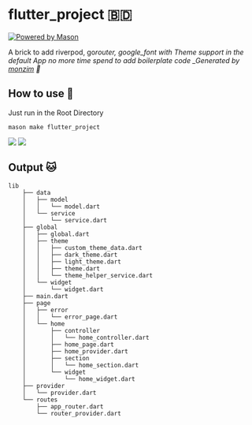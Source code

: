 # flutter_project 🇧🇩

[![Powered by Mason](https://img.shields.io/endpoint?url=https%3A%2F%2Ftinyurl.com%2Fmason-badge)](https://github.com/felangel/mason)

A brick to add riverpod, go*router, google_font with Theme support in the default App no more time spend to add boilerplate code
\_Generated by [monzim][1] 🧱*

## How to use 🚀

Just run in the Root Directory

    mason make flutter_project

[![](https://img.shields.io/badge/GitHub-100000?style=for-the-badge&logo=github&logoColor=white)](https://github.com/Monzim/mason_bricks)
[![](https://img.shields.io/badge/website-000000?style=for-the-badge&logo=About.me&logoColor=white)](https:monzim.com)

## Output 🐱

    lib
        ├── data
        │   ├── model
        │   │   └── model.dart
        │   └── service
        │       └── service.dart
        ├── global
        │   ├── global.dart
        │   ├── theme
        │   │   ├── custom_theme_data.dart
        │   │   ├── dark_theme.dart
        │   │   ├── light_theme.dart
        │   │   ├── theme.dart
        │   │   └── theme_helper_service.dart
        │   └── widget
        │       └── widget.dart
        ├── main.dart
        ├── page
        │   ├── error
        │   │   └── error_page.dart
        │   └── home
        │       ├── controller
        │       │   └── home_controller.dart
        │       ├── home_page.dart
        │       ├── home_provider.dart
        │       ├── section
        │       │   └── home_section.dart
        │       └── widget
        │           └── home_widget.dart
        ├── provider
        │   └── provider.dart
        └── routes
            ├── app_router.dart
            └── router_provider.dart

[1]: https://github.com/Monzim
